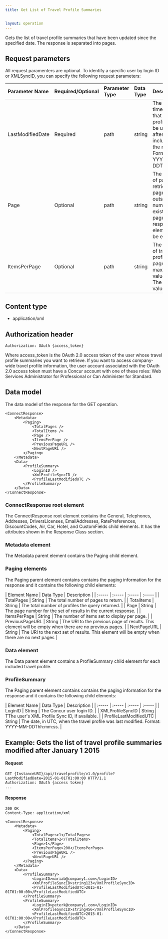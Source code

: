 ```yaml
---
title: Get List of Travel Profile Summaries


layout: operation
---
```





Gets the list of travel profile summaries that have been updated since the specified date. The response is separated into pages.

##  Request parameters

All request paramenters are optional. To identify a specific user by login ID or XMLSyncID, you can specify the following request parameters:

|  Parameter Name |  Required/Optional | Parameter Type |  Data Type |  Description |
| :----- | :----- | :----- | :----- | :----- |
|  LastModifiedDate | Required |  path |  string |  The date and time, in UTC, that the profiles must be updated after to be included in the response. Format: YYYY-MM-DDThh:mm:ss |
|  Page | Optional |  path |  string |  The number of pages to retrieve. If the page is outside the number of existing pages, the response elements will be empty |
|  ItemsPerPage | Optional |  path |  string |  The number of travel profiles per page. The maximum value is 200. The default value is 200. |

##  Content type
* application/xml

##  Authorization header

`Authorization: OAuth {access_token}`

Where access_token is the OAuth 2.0 access token of the user whose travel profile summaries you want to retrieve. If you want to access company-wide travel profile information, the user account associated with the OAuth 2.0 access token must have a Concur account with one of these roles: Web Services Administrator for Professional or Can Administer for Standard.


##  Data model

The data model of the response for the GET operation.

    <ConnectResponse>
        <Metadata>
            <Paging>
                <TotalPages />
                <TotalItems />
                <Page />
                <ItemsPerPage />
                <PreviousPageURL />
                <NextPageURL />
            </Paging>
        </Metadata>
        <Data>
            <ProfileSummary>
                <LoginID />
                <XmlProfileSyncID />
                <ProfileLastModifiedUTC />
            </ProfileSummary>
        </Data>
    </ConnectResponse>

###  ConnectResponse root element

The ConnectResponse root element contains the General, Telephones, Addresses, DriversLicenses, EmailAddresses, RatePreferences, DiscountCodes, Air, Car, Hotel, and CustomFields child elements. It has the attributes shown in the Response Class section.

###  Metadata element

The Metadata parent element contains the Paging child element.

###  Paging elements

The Paging parent element contains contains the paging information for the response and it contains the following child elements:

|  Element Name |  Data Type |  Description |
| :----- | :----- | :----- | :----- |
|  TotalPages |  String |  The total number of pages to return. |
|  TotalItems |  String |  The total number of profiles the query returned. |
|  Page |  String |  The page number for the set of results in the current response. |
|  ItemsPerPage |  String |  The number of items set to display per page. |
|  PreviousPageURL |  String |  The URI to the previous page of results. This element will be empty when there are no previous pages. |
|  NextPageURL |  String |  The URI to the next set of results. This element will be empty when there are no next pages |

###  Data element

The Data parent element contains a ProfileSummary child element for each included travel profile.

###  ProfileSummary

The Paging parent element contains contains the paging information for the response and it contains the following child elements:

|  Element Name |  Data Type |  Description |
| :----- | :----- | :----- | :----- |
|  LoginID |  String |  The Concur user login ID. |
|  XMLProfileSyncID |  String |  TThe user's XML Profile Sync ID, if available. |
|  ProfileLastModifiedUTC |  String |  The date, in UTC, when the travel profile was last modified. Format: YYYY-MM-DDThh:mm:ss. |

 

##  Example: Gets the list of travel profile summaries modified after January 1 2015

####  Request

    GET {InstanceURI}/api/travelprofile/v1.0/profile?LastModifiedDate=2015-01-01T01:00:00 HTTP/1.1
    Authorization: OAuth {access token}
    ...

####  Response

    200 OK
    Content-Type: application/xml

    <ConnectResponse>
        <Metadata>
            <Paging>
                <TotalPages>1</TotalPages>
                <TotalItems>2</TotalItems>
                <Page>1</Page>
                <ItemsPerPage>200</ItemsPerPage>
                <PreviousPageURL />
                <NextPageURL />
            </Paging>
        </Metadata>
        <Data>
            <ProfileSummary>
                <LoginID>mariab@company1.com</LoginID>
                <XmlProfileSyncID>string123</XmlProfileSyncID>
                <ProfileLastModifiedUTC>2015-01-01T01:00:00</ProfileLastModifiedUTC>
            </ProfileSummary>
            <ProfileSummary>
                <LoginID>peterk@company1.com</LoginID>
                <XmlProfileSyncID>string456</XmlProfileSyncID>
                <ProfileLastModifiedUTC>2015-01-01T01:00:00</ProfileLastModifiedUTC>
            </ProfileSummary>
        </Data>
    </ConnectResponse>
    
